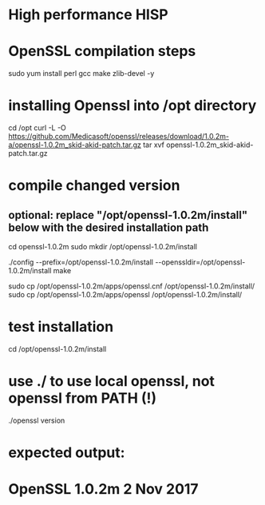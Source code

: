# High performance HISP

# OpenSSL compilation steps

sudo yum install perl gcc make zlib-devel -y

# installing Openssl into /opt directory
cd /opt
curl -L -O https://github.com/Medicasoft/openssl/releases/download/1.0.2m-a/openssl-1.0.2m_skid-akid-patch.tar.gz
tar xvf openssl-1.0.2m_skid-akid-patch.tar.gz

# compile changed version
## optional: replace "/opt/openssl-1.0.2m/install" below with the desired installation path
cd openssl-1.0.2m
sudo mkdir /opt/openssl-1.0.2m/install

./config --prefix=/opt/openssl-1.0.2m/install --openssldir=/opt/openssl-1.0.2m/install
make

sudo cp /opt/openssl-1.0.2m/apps/openssl.cnf /opt/openssl-1.0.2m/install/
sudo cp /opt/openssl-1.0.2m/apps/openssl /opt/openssl-1.0.2m/install/

# test installation
cd /opt/openssl-1.0.2m/install
# use ./ to use local openssl, not openssl from PATH (!)
./openssl version
# expected output:
# OpenSSL 1.0.2m  2 Nov 2017


